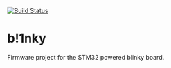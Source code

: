 [![Build Status](https://travis-ci.org/lilvinz/qos_tests.svg?branch=master)](https://travis-ci.org/janfietz/b-1nky)
# b!1nky
Firmware project for the STM32 powered blinky board.

